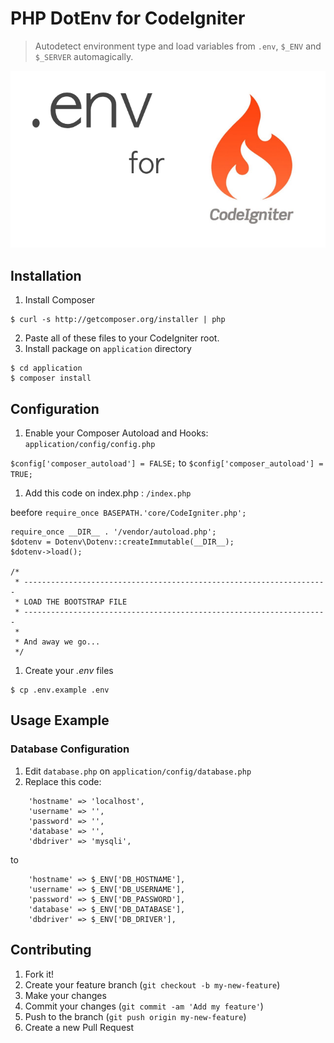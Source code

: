# PHP DotEnv for CodeIgniter
> Autodetect environment type and load variables from `.env`, `$_ENV` and `$_SERVER` automagically.

![](cover.png)


## Installation
1. Install Composer
```
$ curl -s http://getcomposer.org/installer | php
```

2. Paste all of these files to your CodeIgniter root.
3. Install package on `application` directory
```
$ cd application
$ composer install
```


## Configuration
1. Enable your Composer Autoload and Hooks: `application/config/config.php`

`$config['composer_autoload'] = FALSE;` to `$config['composer_autoload'] = TRUE;`

1. Add this code on index.php : `/index.php`

beefore `require_once BASEPATH.'core/CodeIgniter.php';`


```
require_once __DIR__ . '/vendor/autoload.php';
$dotenv = Dotenv\Dotenv::createImmutable(__DIR__);
$dotenv->load();

/*
 * --------------------------------------------------------------------
 * LOAD THE BOOTSTRAP FILE
 * --------------------------------------------------------------------
 *
 * And away we go...
 */
```

1. Create your *.env* files
```
$ cp .env.example .env
```



## Usage Example

### Database Configuration
1. Edit `database.php` on `application/config/database.php`
2. Replace this code:
```
	'hostname' => 'localhost',
	'username' => '',
	'password' => '',
	'database' => '',
	'dbdriver' => 'mysqli',
```

to
```
	'hostname' => $_ENV['DB_HOSTNAME'],
	'username' => $_ENV['DB_USERNAME'],
	'password' => $_ENV['DB_PASSWORD'],
	'database' => $_ENV['DB_DATABASE'],
	'dbdriver' => $_ENV['DB_DRIVER'],
```


## Contributing
1. Fork it!
2. Create your feature branch (`git checkout -b my-new-feature`)
3. Make your changes
4. Commit your changes (`git commit -am 'Add my feature'`)
5. Push to the branch (`git push origin my-new-feature`)
6. Create a new Pull Request
